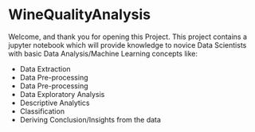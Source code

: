 # WineQualityAnalysis
Welcome, and thank you for opening this Project. This project contains a jupyter notebook which will provide knowledge to novice Data Scientists with basic Data Analysis/Machine Learning concepts like:
<ul>
  <li>Data Extraction</li>
  <li>Data Pre-processing</li>
  <li>Data Pre-processing</i>
  <li>Data Exploratory Analysis</li>
  <li>Descriptive Analytics</li>
  <li>Classification</li>
  <li>Deriving Conclusion/Insights from the data</li>
</ul>
